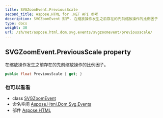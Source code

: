 ```yaml
---
title: SVGZoomEvent.PreviousScale
second_title: Aspose.HTML for .NET API 参考
description: SVGZoomEvent 财产. 在缩放操作发生之前存在的先前缩放操作的比例因子
type: docs
weight: 30
url: /zh/net/aspose.html.dom.svg.events/svgzoomevent/previousscale/
---
```

## SVGZoomEvent.PreviousScale property

在缩放操作发生之前存在的先前缩放操作的比例因子。

```csharp
public float PreviousScale { get; }
```

### 也可以看看

* class [SVGZoomEvent](../)
* 命名空间 [Aspose.Html.Dom.Svg.Events](../../svgzoomevent/)
* 部件 [Aspose.HTML](../../../)


